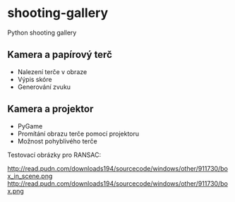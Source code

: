 shooting-gallery
================

Python shooting gallery



Kamera a papírový terč
---

* Nalezení terče v obraze
* Výpis skóre
* Generování zvuku



Kamera a projektor
---

* PyGame
* Promítání obrazu terče pomocí projektoru
* Možnost pohyblivého terče


Testovací obrázky pro RANSAC:

http://read.pudn.com/downloads194/sourcecode/windows/other/911730/box_in_scene.png
http://read.pudn.com/downloads194/sourcecode/windows/other/911730/box.png
